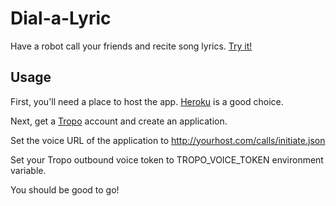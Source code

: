 Dial-a-Lyric
============

Have a robot call your friends and recite song lyrics. [Try it!](http://dial-a-lyric.heroku.com/)

Usage
-----

First, you'll need a place to host the app.  [Heroku](http://heroku.com/) is a good choice.

Next, get a [Tropo](https://www.tropo.com/) account and create an application.

Set the voice URL of the application to http://yourhost.com/calls/initiate.json

Set your Tropo outbound voice token to TROPO_VOICE_TOKEN environment variable.

You should be good to go!
